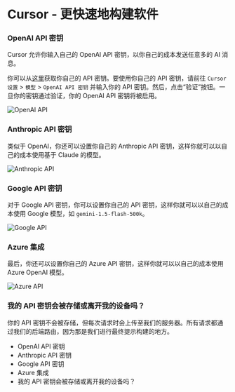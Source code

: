 # Cursor - 更快速地构建软件

### OpenAI API 密钥

Cursor 允许你输入自己的 OpenAI API 密钥，以你自己的成本发送任意多的 AI 消息。

你可以从[这里](https://www.openai.com/api-keys)获取你自己的 API 密钥。要使用你自己的 API 密钥，请前往 `Cursor 设置` > `模型` > `OpenAI API 密钥` 并输入你的 API 密钥。然后，点击“验证”按钮。一旦你的密钥通过验证，你的 OpenAI API 密钥将被启用。

![OpenAI API](https://mintlify.s3-us-west-1.amazonaws.com/cursor/images/misc/openai-api.png)

### Anthropic API 密钥

类似于 OpenAI，你还可以设置你自己的 Anthropic API 密钥，这样你就可以以自己的成本使用基于 Claude 的模型。

![Anthropic API](https://mintlify.s3-us-west-1.amazonaws.com/cursor/images/misc/anthropic-api.png)

### Google API 密钥

对于 Google API 密钥，你可以设置你自己的 API 密钥，这样你就可以以自己的成本使用 Google 模型，如 `gemini-1.5-flash-500k`。

![Google API](https://mintlify.s3-us-west-1.amazonaws.com/cursor/images/misc/google-api.png)

### Azure 集成

最后，你还可以设置你自己的 Azure API 密钥，这样你就可以以自己的成本使用 Azure OpenAI 模型。

![Azure API](https://mintlify.s3-us-west-1.amazonaws.com/cursor/images/misc/azure-api.png)

### 我的 API 密钥会被存储或离开我的设备吗？

你的 API 密钥不会被存储，但每次请求时会上传至我们的服务器。所有请求都通过我们的后端路由，因为那是我们进行最终提示构建的地方。

- OpenAI API 密钥
- Anthropic API 密钥
- Google API 密钥
- Azure 集成
- 我的 API 密钥会被存储或离开我的设备吗？
